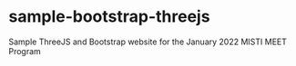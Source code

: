 # sample-bootstrap-threejs
Sample ThreeJS and Bootstrap website for the January 2022 MISTI MEET Program
